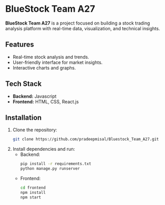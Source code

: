 # BlueStock Team A27

**BlueStock Team A27** is a project focused on building a stock trading analysis platform with real-time data, visualization, and technical insights.

## Features
- Real-time stock analysis and trends.
- User-friendly interface for market insights.
- Interactive charts and graphs.

## Tech Stack
- **Backend:** Javascript
- **Frontend:** HTML, CSS, React.js

## Installation
1. Clone the repository:
   ```sh
   git clone https://github.com/pradeepmisal/Bluestock_Team_A27.git
   ```
2. Install dependencies and run:
   - Backend: 
     ```sh
     pip install -r requirements.txt
     python manage.py runserver
     ```
   - Frontend:
     ```sh
     cd frontend
     npm install
     npm start
     ```
